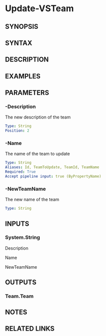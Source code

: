 <!-- #include "./common/header.md" -->

# Update-VSTeam

## SYNOPSIS

<!-- #include "./synopsis/Update-VSTeam.md" -->

## SYNTAX

## DESCRIPTION

<!-- #include "./synopsis/Update-VSTeam.md" -->

## EXAMPLES

## PARAMETERS

<!-- #include "./params/projectName.md" -->

### -Description

The new description of the team

```yaml
Type: String
Position: 2
```

### -Name

The name of the team to update

```yaml
Type: String
Aliases: Id, TeamToUpdate, TeamId, TeamName
Required: True
Accept pipeline input: true (ByPropertyName)
```

### -NewTeamName

The new name of the team

```yaml
Type: String
```

<!-- #include "./params/confirm.md" -->

<!-- #include "./params/force.md" -->

<!-- #include "./params/whatIf.md" -->

## INPUTS

### System.String

Description

Name

NewTeamName

## OUTPUTS

### Team.Team

## NOTES

<!-- #include "./common/prerequisites.md" -->

## RELATED LINKS

<!-- #include "./common/related.md" -->
